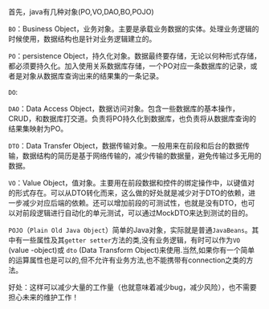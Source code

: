 
首先，java有几种对象(PO,VO,DAO,BO,POJO)

`BO`：Business Object，业务对象。主要是承载业务数据的实体。处理业务逻辑的时候使用，数据结构也是针对业务逻辑建立的。  

`PO`：persistence Object，持久化对象。数据最终要存储，无论以何种形式存储，都必须要持久化。加入使用关系数据库存储，一个PO对应一条数据库的记录，或者是对象从数据库查询出来的结果集的一条记录。

`DO`: 

`DAO`：Data Access Object，数据访问对象。包含一些数据库的基本操作，CRUD，和数据库打交道。负责将PO持久化到数据库，也负责将从数据库查询的结果集映射为PO。

`DTO`：Data Transfer Object，数据传输对象。一般用来在前段和后台的数据传输，数据结构的简历是基于网络传输的，减少传输的数据量，避免传输过多无用的数据。

`VO`：Value Object，值对象。主要用在前段数据和控件的绑定操作中，以键值对的形式存在。可以从DTO转化而来，这么做的好处就是减少对于DTO的依赖，进一步减少对应后端的依赖。还可以增加前段的可测试性，也就是没有DTO，也可以对前段逻辑进行自动化的单元测试，可以通过MockDTO来达到测试的目的。

`POJO`（`Plain Old Java Object`）简单的Java对象，实际就是普通`JavaBeans`。其中有一些属性及其`getter setter`方法的类,没有业务逻辑，有时可以作为`VO` (value -object)或 `dto` (Data Transform Object)来使用.当然,如果你有一个简单的运算属性也是可以的,但不允许有业务方法,也不能携带有connection之类的方法。

好处：这样可以减少大量的工作量（也就意味着减少bug，减少风险），也不需要担心未来的维护工作！